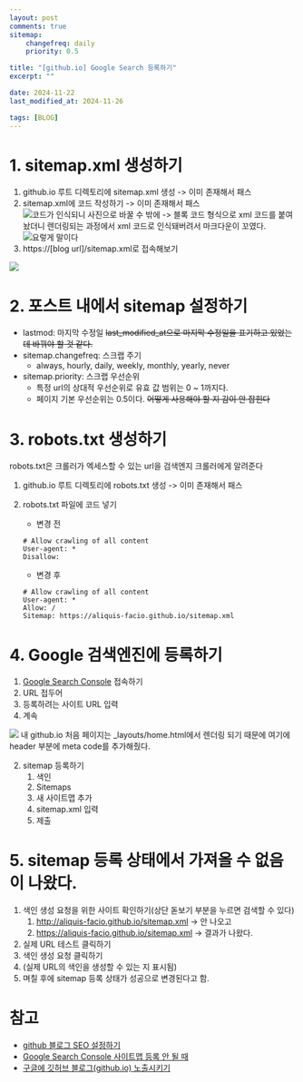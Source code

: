 ```yaml
---
layout: post
comments: true
sitemap:
    changefreq: daily
    priority: 0.5

title: "[github.io] Google Search 등록하기"
excerpt: ""

date: 2024-11-22
last_modified_at: 2024-11-26

tags: [BLOG]
---
```


# 1. sitemap.xml 생성하기
1. github.io 루트 디렉토리에 sitemap.xml 생성
-> 이미 존재해서 패스
2. sitemap.xml에 코드 작성하기
-> 이미 존재해서 패스
![코드가 인식되니 사진으로 바꿀 수 밖에](https://cdn.jsdelivr.net/gh/aliquis-facio/aliquis-facio.github.io@master/_image/2024-11-26-2.png?raw=true)
-> 블록 코드 형식으로 xml 코드를 붙여놨더니 렌더링되는 과정에서 xml 코드로 인식돼버려서 마크다운이 꼬였다.
![요렇게 말이다](https://cdn.jsdelivr.net/gh/aliquis-facio/aliquis-facio.github.io@master/_image/2024-11-26-1.png?raw=true)
3. https://[blog url]/sitemap.xml로 접속해보기
<img src = "https://cdn.jsdelivr.net/gh/aliquis-facio/aliquis-facio.github.io@master/_image/2024-11-22-1.png?raw=true">

# 2. 포스트 내에서 sitemap 설정하기
* lastmod: 마지막 수정일
~~last_modified_at으로 마지막 수정일을 표기하고 있었는데 바꿔야 할 것 같다.~~
* sitemap.changefreq: 스크랩 주기
    * always, hourly, daily, weekly, monthly, yearly, never
* sitemap.priority: 스크랩 우선순위
    * 특정 url의 상대적 우선순위로 유효 값 범위는 0 ~ 1까지다.
    * 페이지 기본 우선순위는 0.5이다.
~~어떻게 사용해야 할 지 감이 안 잡힌다~~

# 3. robots.txt 생성하기
robots.txt은 크롤러가 엑세스할 수 있는 url을 검색엔지 크롤러에게 알려준다
1. github.io 루트 디렉토리에 robots.txt 생성
-> 이미 존재해서 패스
2. robots.txt 파일에 코드 넣기
    * 변경 전
    ```
    # Allow crawling of all content
    User-agent: *
    Disallow: 
    ```

    * 변경 후
    ```
    # Allow crawling of all content
    User-agent: *
    Allow: /
    Sitemap: https://aliquis-facio.github.io/sitemap.xml
    ```

# 4. Google 검색엔진에 등록하기
1. [Google Search Console](https://search.google.com/search-console) 접속하기
2. URL 접두어
3. 등록하려는 사이트 URL 입력
4. 계속
<img src = "https://cdn.jsdelivr.net/gh/aliquis-facio/aliquis-facio.github.io@master/_image/2024-11-22-2.png?raw=true">
내 github.io 처음 페이지는 _layouts/home.html에서 렌더링 되기 때문에 여기에 header 부분에 meta code를 추가해줬다.

2. sitemap 등록하기
    1. 색인
    2. Sitemaps
    3. 새 사이트맵 추가
    4. sitemap.xml 입력
    5. 제출

# 5. sitemap 등록 상태에서 가져올 수 없음이 나왔다.
1. 색인 생성 요청을 위한 사이트 확인하기(상단 돋보기 부분을 누르면 검색할 수 있다)
    1. http://aliquis-facio.github.io/sitemap.xml -> 안 나오고
    2. https://aliquis-facio.github.io/sitemap.xml -> 결과가 나왔다.
2. 실제 URL 테스트 클릭하기
3. 색인 생성 요청 클릭하기
4. (실제 URL의 색인을 생성할 수 있는 지 표시됨)
5. 며칠 후에 sitemap 등록 상태가 성공으로 변경된다고 함.

# 참고
* [github 블로그 SEO 설정하기](https://ch3coo2ca.github.io/2022-05-02/github-blog-seo-settings)
* [Google Search Console 사이트맵 등록 안 될 때](https://gh96.tistory.com/59)
* [구글에 깃허브 블로그(github.io) 노출시키기](https://yongjunism.github.io/tips/how-to-expose-github-blog-to-google.html)